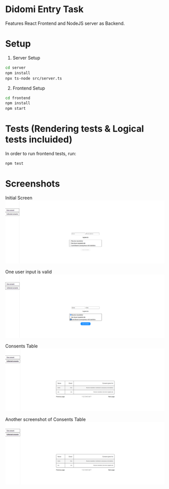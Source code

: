 # Didomi Entry Task

Features React Frontend and NodeJS server as Backend.

# Setup

1. Server Setup
```bash
cd server
npm install
npx ts-node src/server.ts
```

2. Frontend Setup
```bash
cd frontend
npm install
npm start
```

# Tests (Rendering tests & Logical tests incluided)

In order to run frontend tests, run:
```bash
npm test
```


# Screenshots

Initial Screen
![Screenshot](screenshots/001.png)

One user input is valid
![Screenshot](screenshots/002.png)

Consents Table
![Screenshot](screenshots/003.png)

Another screenshot of Consents Table
![Screenshot](screenshots/004.png)

